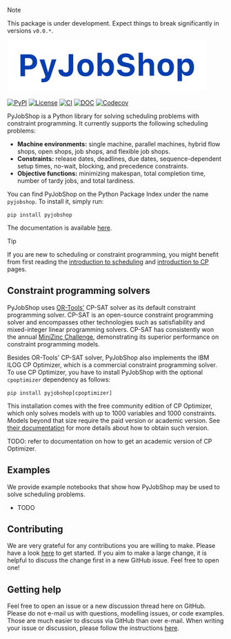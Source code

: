 > [!NOTE]
> This package is under development. Expect things to break significantly in versions ``v0.0.*``.

![PyJobShop logo](docs/source/assets/images/logo.svg)

[![PyPI](https://img.shields.io/pypi/v/PyJobShop?style=flat-square)](https://pypi.org/project/pyjobshop/)
[![License](https://img.shields.io/badge/license-MIT-blue?style=flat-square)](https://github.com/PyJobShop/PyJobShop/)
[![CI](https://img.shields.io/github/actions/workflow/status/PyJobShop/PyJobShop/.github%2Fworkflows%2FCI.yml?style=flat-square)](https://github.com/PyJobShop/PyJobShop/)
[![DOC](https://img.shields.io/readthedocs/pyjobshop?style=flat-square)](https://pyjobshop.readthedocs.io/)
[![Codecov](https://img.shields.io/codecov/c/github/PyJobShop/PyJobShop?style=flat-square)](https://app.codecov.io/gh/PyJobShop/PyJobShop/)

PyJobShop is a Python library for solving scheduling problems with constraint programming.
It currently supports the following scheduling problems:

- **Machine environments:** single machine, parallel machines, hybrid flow shops, open shops, job shops, and flexible job shops.
- **Constraints:** release dates, deadlines, due dates, sequence-dependent setup times, no-wait, blocking, and precedence constraints.
- **Objective functions:** minimizing makespan, total completion time, number of tardy jobs, and total tardiness.

You can find PyJobShop on the Python Package Index under the name `pyjobshop`. 
To install it, simply run:

``` shell
pip install pyjobshop
```

The documentation is available [here](https://pyjobshop.readthedocs.io/).

> [!TIP]
> If you are new to scheduling or constraint programming, you might benefit from first reading the [introduction to scheduling](https://pyjobshop.readthedocs.io/en/latest/setup/intro_to_scheduling.html) and [introduction to CP](https://pyjobshop.readthedocs.io/en/latest/setup/intro_to_cp.html) pages.

## Constraint programming solvers
PyJobShop uses [OR-Tools'](https://github.com/google/or-tools) CP-SAT solver as its default constraint programming solver.
CP-SAT is an open-source constraint programming solver and encompasses other technologies such as satisfiability and mixed-integer linear programming solvers.
CP-SAT has consistently won the annual [MiniZinc Challenge](https://www.minizinc.org/challenge/), demonstrating its superior performance on constraint programming models.

Besides OR-Tools' CP-SAT solver, PyJobShop also implements the IBM ILOG CP Optimizer, which is a commercial constraint programming solver.
To use CP Optimizer, you have to install PyJobShop with the optional `cpoptimizer` dependency as follows: 

``` shell
pip install pyjobshop[cpoptimizer]
```

This installation comes with the free community edition of CP Optimizer, which only solves models with up to 1000 variables and 1000 constraints.
Models beyond that size require the paid version or academic version.
See [their documentation](http://ibmdecisionoptimization.github.io/docplex-doc/getting_started.html#setting-up-an-optimization-engine) for more details about how to obtain such version.

TODO: refer to documentation on how to get an academic version of CP Optimizer.

## Examples
We provide example notebooks that show how PyJobShop may be used to solve scheduling problems.

- TODO

## Contributing
We are very grateful for any contributions you are willing to make. 
Please have a look [here](https://pyjobshop.readthedocs.io/en/latest/contributing.html) to get started. 
If you aim to make a large change, it is helpful to discuss the change first in a new GitHub issue. Feel free to open one!

## Getting help
Feel free to open an issue or a new discussion thread here on GitHub.
Please do not e-mail us with questions, modelling issues, or code examples.
Those are much easier to discuss via GitHub than over e-mail.
When writing your issue or discussion, please follow the instructions [here](https://pyjobshop.readthedocs.io/setup/getting_help.html).
